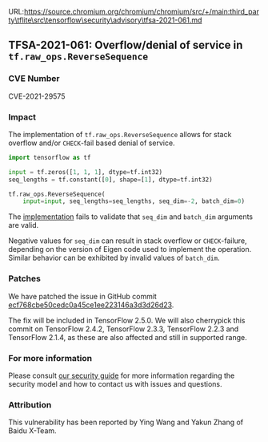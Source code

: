 URL:https://source.chromium.org/chromium/chromium/src/+/main:third_party\tflite\src\tensorflow\security\advisory\tfsa-2021-061.md
## TFSA-2021-061: Overflow/denial of service in `tf.raw_ops.ReverseSequence`

### CVE Number
CVE-2021-29575

### Impact
The implementation of `tf.raw_ops.ReverseSequence` allows for stack overflow
and/or `CHECK`-fail based denial of service.

```python
import tensorflow as tf

input = tf.zeros([1, 1, 1], dtype=tf.int32)
seq_lengths = tf.constant([0], shape=[1], dtype=tf.int32)

tf.raw_ops.ReverseSequence(
    input=input, seq_lengths=seq_lengths, seq_dim=-2, batch_dim=0)
```

The
[implementation](https://github.com/tensorflow/tensorflow/blob/5b3b071975e01f0d250c928b2a8f901cd53b90a7/tensorflow/core/kernels/reverse_sequence_op.cc#L114-L118)
fails to validate that `seq_dim` and `batch_dim` arguments are valid.

Negative values for `seq_dim` can result in stack overflow or `CHECK`-failure,
depending on the version of Eigen code used to implement the operation. Similar
behavior can be exhibited by invalid values of `batch_dim`.

### Patches
We have patched the issue in GitHub commit
[ecf768cbe50cedc0a45ce1ee223146a3d3d26d23](https://github.com/tensorflow/tensorflow/commit/ecf768cbe50cedc0a45ce1ee223146a3d3d26d23).

The fix will be included in TensorFlow 2.5.0. We will also cherrypick this
commit on TensorFlow 2.4.2, TensorFlow 2.3.3, TensorFlow 2.2.3 and TensorFlow
2.1.4, as these are also affected and still in supported range.

### For more information
Please consult [our security
guide](https://github.com/tensorflow/tensorflow/blob/master/SECURITY.md) for
more information regarding the security model and how to contact us with issues
and questions.

### Attribution
This vulnerability has been reported by Ying Wang and Yakun Zhang of Baidu
X-Team.
